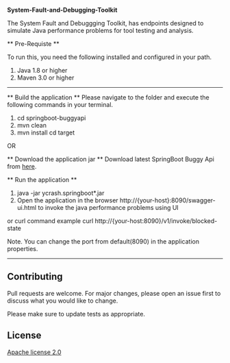 **System-Fault-and-Debugging-Toolkit**

The System Fault and Debuggging Toolkit, has endpoints designed to simulate Java performance problems for tool testing and analysis.


** Pre-Requiste **

To run this, you need the following installed and configured in your path.

1. Java 1.8 or higher
2. Maven 3.0 or higher

---

** Build the application **
Please navigate to the folder and execute the following commands in your terminal.

1. cd springboot-buggyapi
2. mvn clean
3. mvn install
cd target 

OR 

** Download the application jar **
Download latest SpringBoot Buggy Api from [here](https://tier1app.com/dist/buggyapp/ycrash.springboot_buggy.api-1.0.0.jar).


** Run the application **
1. java -jar  ycrash.springboot*.jar
2. Open the application in the browser http://{your-host}:8090/swagger-ui.html to invoke the java performance problems using UI

or curl command example 
curl http://{your-host:8090}/v1/invoke/blocked-state

Note. You can change the port from default(8090) in the application properties.




---

## Contributing
Pull requests are welcome. For major changes, please open an issue first to discuss what you would like to change.

Please make sure to update tests as appropriate.

## License
[Apache license 2.0](https://www.apache.org/licenses/LICENSE-2.0)

